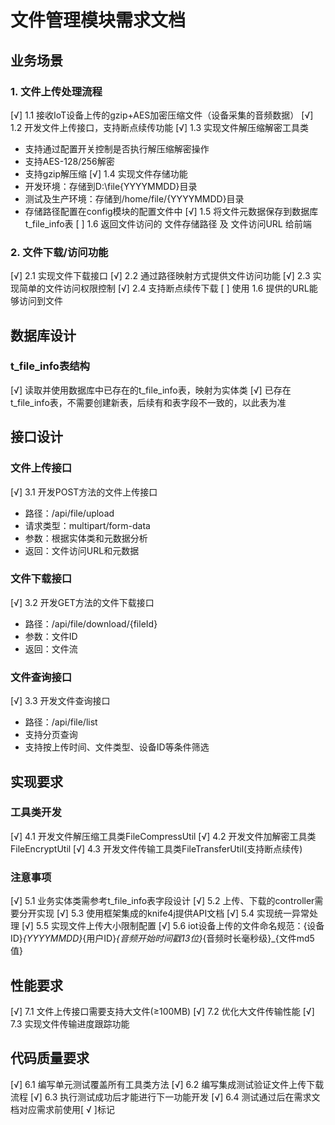 # 文件管理模块需求文档

## 业务场景

### 1. 文件上传处理流程
[√] 1.1 接收IoT设备上传的gzip+AES加密压缩文件（设备采集的音频数据）
[√] 1.2 开发文件上传接口，支持断点续传功能
[√] 1.3 实现文件解压缩解密工具类
   - 支持通过配置开关控制是否执行解压缩解密操作
   - 支持AES-128/256解密
   - 支持gzip解压缩
[√] 1.4 实现文件存储功能
   - 开发环境：存储到D:\file\{YYYYMMDD}目录
   - 测试及生产环境：存储到/home/file/{YYYYMMDD}目录
   - 存储路径配置在config模块的配置文件中
[√] 1.5 将文件元数据保存到数据库t_file_info表
[   ] 1.6 返回文件访问的 文件存储路径 及 文件访问URL 给前端

### 2. 文件下载/访问功能
[√] 2.1 实现文件下载接口
[√] 2.2 通过路径映射方式提供文件访问功能
[√] 2.3 实现简单的文件访问权限控制
[√] 2.4 支持断点续传下载
[   ] 使用 1.6 提供的URL能够访问到文件

## 数据库设计

### t_file_info表结构


[√] 读取并使用数据库中已存在的t_file_info表，映射为实体类
[√] 已存在t_file_info表，不需要创建新表，后续有和表字段不一致的，以此表为准

## 接口设计

### 文件上传接口
[√] 3.1 开发POST方法的文件上传接口
   - 路径：/api/file/upload
   - 请求类型：multipart/form-data
   - 参数：根据实体类和元数据分析
   - 返回：文件访问URL和元数据

### 文件下载接口
[√] 3.2 开发GET方法的文件下载接口
   - 路径：/api/file/download/{fileId}
   - 参数：文件ID
   - 返回：文件流

### 文件查询接口
[√] 3.3 开发文件查询接口
   - 路径：/api/file/list
   - 支持分页查询
   - 支持按上传时间、文件类型、设备ID等条件筛选

## 实现要求

### 工具类开发
[√] 4.1 开发文件解压缩工具类FileCompressUtil
[√] 4.2 开发文件加解密工具类FileEncryptUtil
[√] 4.3 开发文件传输工具类FileTransferUtil(支持断点续传)

### 注意事项
[√] 5.1 业务实体类需参考t_file_info表字段设计
[√] 5.2 上传、下载的controller需要分开实现
[√] 5.3 使用框架集成的knife4j提供API文档
[√] 5.4 实现统一异常处理
[√] 5.5 实现文件上传大小限制配置
[√] 5.6 iot设备上传的文件命名规范：{设备ID}_{YYYYMMDD}_{用户ID}_{音频开始时间戳13位}_{音频时长毫秒级}_{文件md5值}


## 性能要求
[√] 7.1 文件上传接口需要支持大文件(≥100MB)
[√] 7.2 优化大文件传输性能
[√] 7.3 实现文件传输进度跟踪功能

## 代码质量要求
[√] 6.1 编写单元测试覆盖所有工具类方法
[√] 6.2 编写集成测试验证文件上传下载流程
[√] 6.3 执行测试成功后才能进行下一功能开发
[√] 6.4 测试通过后在需求文档对应需求前使用[ √ ]标记


